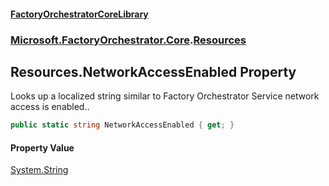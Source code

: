 #### [FactoryOrchestratorCoreLibrary](./FactoryOrchestratorCoreLibrary.md 'FactoryOrchestratorCoreLibrary')
### [Microsoft.FactoryOrchestrator.Core](./Microsoft-FactoryOrchestrator-Core.md 'Microsoft.FactoryOrchestrator.Core').[Resources](./Microsoft-FactoryOrchestrator-Core-Resources.md 'Microsoft.FactoryOrchestrator.Core.Resources')
## Resources.NetworkAccessEnabled Property
Looks up a localized string similar to Factory Orchestrator Service network access is enabled..  
```csharp
public static string NetworkAccessEnabled { get; }
```
#### Property Value
[System.String](https://docs.microsoft.com/en-us/dotnet/api/System.String 'System.String')  
